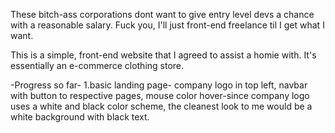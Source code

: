 These bitch-ass corporations dont want to give entry level devs a chance with a reasonable salary. Fuck you, I'll just front-end freelance til I get what I want.


This is a simple, front-end website that I agreed to assist a homie with. It's essentially an e-commerce clothing store.

-Progress so far-
1.basic landing page- company logo in top left, navbar with button to respective pages, mouse color hover-since company logo uses a white and black color scheme, the cleanest look to me would be a white background with black text.
